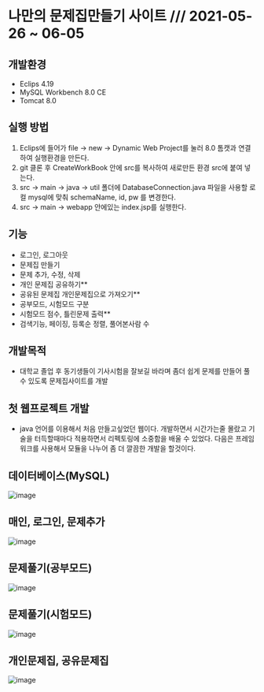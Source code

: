 # 나만의 문제집만들기 사이트 /// 2021-05-26 ~ 06-05
## 개발환경
 - Eclips 4.19
 - MySQL Workbench 8.0 CE
 - Tomcat 8.0

## 실행 방법
 1. Eclips에 들어가 file -> new -> Dynamic Web Project를 눌러 8.0 톰캣과 연결하여 실행환경을 만든다.
 2. git 클론 후 CreateWorkBook 안에 src를 복사하여 새로만든 환경 src에 붙여 넣는다.
 3. src -> main -> java -> util 폴더에 DatabaseConnection.java 파일을 사용할 로컬 mysql에 맞춰 schemaName, id, pw 를 변경한다.
 4. src -> main -> webapp 안에있는 index.jsp를 실행한다.
 
## 기능
  - 로그인, 로그아웃
  - 문제집 만들기
  - 문제 추가, 수정, 삭제
  - 개인 문제집 공유하기**
  - 공유된 문제집 개인문제집으로 가져오기**
  - 공부모드, 시험모드 구분
  - 시험모드 점수, 틀린문제 출력**
  - 검색기능, 페이징, 등록순 정렬, 풀어본사람 수
  
  ## 개발목적
   - 대학교 졸업 후 동기생들이 기사시험을 잘보길 바라며 좀더 쉽게 문제를 만들어 풀 수 있도록 문제집사이트를 개발

## 첫 웹프로젝트 개발
  * java 언어를 이용해서 처음 만들고싶었던 웹이다. 개발하면서 시간가는줄 몰랐고 기술을 터득할때마다 적용하면서 리펙토링에 소중함을 배울 수 있었다.
  다음은 프레임워크를 사용해서 모듈을 나누어 좀 더 깔끔한 개발을 할것이다.
  
  
## 데이터베이스(MySQL)

![image](https://user-images.githubusercontent.com/64072136/121827558-73663a80-ccf7-11eb-9faa-1d7a9973f5f0.png)
  
## 매인, 로그인, 문제추가  
![image](https://user-images.githubusercontent.com/64072136/120912681-2b7a5e80-c6cc-11eb-9e3d-8c40c453bcda.png)

## 문제풀기(공부모드)
  
 ![image](https://user-images.githubusercontent.com/64072136/120912943-68475500-c6ce-11eb-96d0-7c965d376afa.png)

## 문제풀기(시험모드)
![image](https://user-images.githubusercontent.com/64072136/120913523-a8a8d200-c6d2-11eb-9c9b-774921a95d63.png)

## 개인문제집, 공유문제집
![image](https://user-images.githubusercontent.com/64072136/120913892-587f3f00-c6d5-11eb-85a9-af6caaed2733.png)


  
